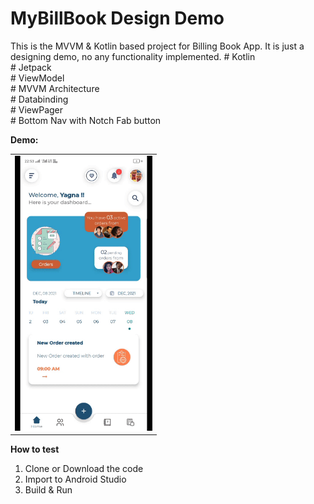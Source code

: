# MyBillBook Design Demo
This is the MVVM &amp; Kotlin based project for Billing Book App. It is just a designing demo, no any functionality implemented.
\# Kotlin <br/>
\# Jetpack <br/>
\# ViewModel <br/>
\# MVVM Architecture<br/>
\# Databinding<br/>
\# ViewPager <br/>
\# Bottom Nav with Notch Fab button <br/>

<B> Demo:</B><Br/>
<table><tr>
  <td><img height="440px" width="220px" src="Screeenshots/MyBillBook.gif"/></td>
  </tr></table>

<B> How to test</B>
1. Clone or Download the code </br>
2. Import to Android Studio </br>
3. Build & Run</br>
